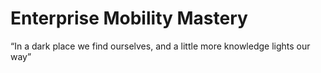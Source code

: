 # Enterprise Mobility Mastery

“In a dark place we find ourselves, and a little more knowledge lights our way”
